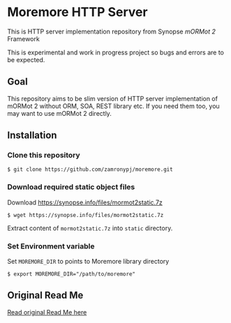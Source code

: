 # Moremore HTTP Server

This is HTTP server implementation repository from Synopse *mORMot 2* Framework

This is experimental and work in progress project so bugs and errors are to be expected.

## Goal

This repository aims to be slim version of HTTP server implementation of mORMot 2 without
ORM, SOA, REST library etc. If you need them too, you may want to use mORMot 2 directly.

## Installation

### Clone this repository

```
$ git clone https://github.com/zamronypj/moremore.git
```

### Download required static object files

Download https://synopse.info/files/mormot2static.7z

```
$ wget https://synopse.info/files/mormot2static.7z
```

Extract content of `mormot2static.7z` into `static` directory.

### Set Environment variable

Set `MOREMORE_DIR` to points to Moremore library directory

```
$ export MOREMORE_DIR="/path/to/moremore"
```

## Original Read Me

[Read original Read Me here](https://github.com/synopse/mORMot2/blob/master/README.md)
